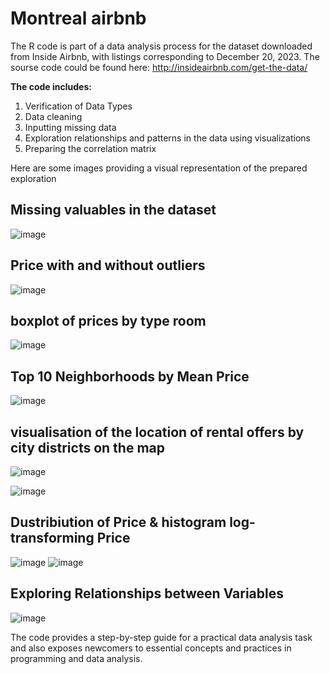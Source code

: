 # Montreal airbnb
The R code is part of a data analysis process for the dataset downloaded from Inside Airbnb, with listings corresponding to December 20, 2023.
The sourse code could be found here: http://insideairbnb.com/get-the-data/

**The code includes:**
1. Verification of Data Types
2. Data cleaning
3. Inputting missing data
4. Exploration relationships and patterns in the data using visualizations
5. Preparing the correlation matrix

 Here are some images providing a visual representation of the prepared exploration

## Missing valuables in the dataset

![image](https://github.com/inmira/Manhattan-airbnb-analysis-in-r/assets/159158194/7fb3e667-3b13-4155-902d-3508f305be6c)



## Price with and without outliers

![image](https://github.com/inmira/Manhattan-airbnb-analysis-in-r/assets/159158194/248e9403-8e22-4bae-84a8-16f03e6e8573)



## boxplot of prices by  type room

![image](https://github.com/inmira/Manhattan-airbnb-analysis-in-r/assets/159158194/6b279886-47b3-4cbd-bfd3-4f19e21c908b)


## Top 10 Neighborhoods by Mean Price

![image](https://github.com/inmira/Manhattan-airbnb-analysis-in-r/assets/159158194/6be1d680-81b7-44cf-b71b-ca771553bad9)


## visualisation of the location of rental offers by city districts on the map
 ![image](https://github.com/inmira/Manhattan-airbnb-analysis-in-r/assets/159158194/81f64fb6-c2d0-41c1-b1c9-5672047cdc2f)

![image](https://github.com/inmira/Manhattan-airbnb-analysis-in-r/assets/159158194/a45fb9fb-889d-4832-b969-f37d82a05a4d)

## Dustribiution of Price & histogram log-transforming Price

![image](https://github.com/inmira/Manhattan-airbnb-analysis-in-r/assets/159158194/7dbffdb9-3d95-4397-9935-b1ca786ab70a)
![image](https://github.com/inmira/Manhattan-airbnb-analysis-in-r/assets/159158194/2b17a816-2d9f-40cd-ad82-e5c25e93f5c1)



## Exploring Relationships between Variables


![image](https://github.com/inmira/Manhattan-airbnb-analysis-in-r/assets/159158194/2c0fcbed-103f-4fd5-af71-b766918a730f)


The code provides a step-by-step guide for a practical data analysis task and also exposes newcomers to essential concepts and practices in programming and data analysis.
